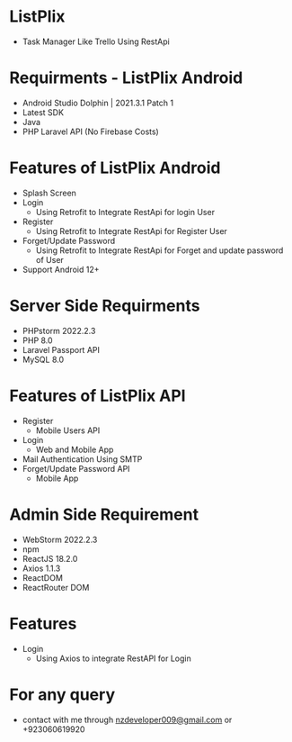 # ListPlix
- Task Manager Like Trello Using RestApi

# Requirments - ListPlix Android
- Android Studio Dolphin | 2021.3.1 Patch 1
- Latest SDK
- Java
- PHP Laravel API (No Firebase Costs)

# Features of ListPlix Android
- Splash Screen
- Login
  - Using Retrofit to Integrate RestApi for login User
- Register
  - Using Retrofit to Integrate RestApi for Register User
- Forget/Update Password
  - Using Retrofit to Integrate RestApi for Forget and update password of User
- Support Android 12+
  
# Server Side Requirments
- PHPstorm 2022.2.3
- PHP 8.0
- Laravel Passport API
- MySQL 8.0

# Features of ListPlix API
- Register
  - Mobile Users API
- Login 
  - Web and Mobile App
- Mail Authentication Using SMTP
- Forget/Update Password API
  - Mobile App
  
# Admin Side Requirement
- WebStorm 2022.2.3
- npm
- ReactJS 18.2.0
- Axios 1.1.3
- ReactDOM
- ReactRouter DOM

# Features
- Login
  - Using Axios to integrate RestAPI for Login
  
# For any query
  - contact with me through nzdeveloper009@gmail.com or +923060619920
